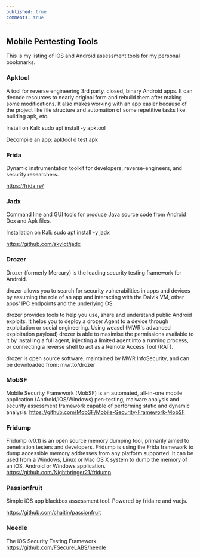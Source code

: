 ```yaml
---
published: true
comments: true
---
```

## Mobile Pentesting Tools

This is my listing of iOS and Android assessment tools for my personal bookmarks.

### Apktool

A tool for reverse engineering 3rd party, closed, binary Android apps. It can decode resources to nearly original form and rebuild them after making some modifications. It also makes working with an app easier because of the project like file structure and automation of some repetitive tasks like building apk, etc.

Install on Kali: sudo apt install -y apktool

Decompile an app: apktool d test.apk

### Frida

Dynamic instrumentation toolkit for developers, reverse-engineers, and security researchers.

https://frida.re/

### Jadx

Command line and GUI tools for produce Java source code from Android Dex and Apk files.

Installation on Kali: sudo apt install -y jadx

https://github.com/skylot/jadx

### Drozer

Drozer (formerly Mercury) is the leading security testing framework for Android.

drozer allows you to search for security vulnerabilities in apps and devices by assuming the role of an app and interacting with the Dalvik VM, other apps' IPC endpoints and the underlying OS.

drozer provides tools to help you use, share and understand public Android exploits. It helps you to deploy a drozer Agent to a device through exploitation or social engineering. Using weasel (MWR's advanced exploitation payload) drozer is able to maximise the permissions available to it by installing a full agent, injecting a limited agent into a running process, or connecting a reverse shell to act as a Remote Access Tool (RAT).

drozer is open source software, maintained by MWR InfoSecurity, and can be downloaded from: mwr.to/drozer

### MobSF

Mobile Security Framework (MobSF) is an automated, all-in-one mobile application (Android/iOS/Windows) pen-testing, malware analysis and security assessment framework capable of performing static and dynamic analysis. https://github.com/MobSF/Mobile-Security-Framework-MobSF

### Fridump

Fridump (v0.1) is an open source memory dumping tool, primarily aimed to penetration testers and developers. Fridump is using the Frida framework to dump accessible memory addresses from any platform supported. It can be used from a Windows, Linux or Mac OS X system to dump the memory of an iOS, Android or Windows application. https://github.com/Nightbringer21/fridump

### Passionfruit

Simple iOS app blackbox assessment tool. Powered by frida.re and vuejs.

https://github.com/chaitin/passionfruit

### Needle

The iOS Security Testing Framework. https://github.com/FSecureLABS/needle
